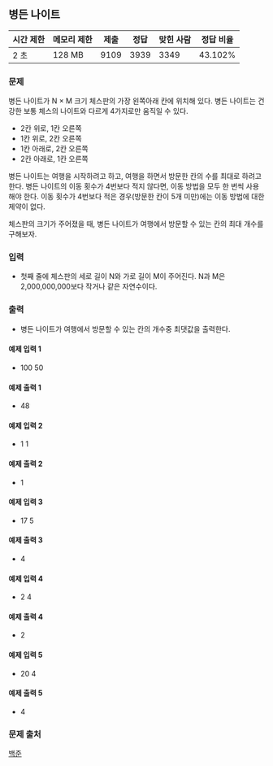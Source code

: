 ## 병든 나이트
 
|시간 제한|	메모리 제한|	제출|	정답|	맞힌 사람|	정답 비율|
|---|---|---|---|---|---|
|2 초|	128 MB|	9109|	3939|	3349|	43.102%|

### 문제
병든 나이트가 N × M 크기 체스판의 가장 왼쪽아래 칸에 위치해 있다. 병든 나이트는 건강한 보통 체스의 나이트와 다르게 4가지로만 움직일 수 있다.

- 2칸 위로, 1칸 오른쪽
- 1칸 위로, 2칸 오른쪽
- 1칸 아래로, 2칸 오른쪽
- 2칸 아래로, 1칸 오른쪽

병든 나이트는 여행을 시작하려고 하고, 여행을 하면서 방문한 칸의 수를 최대로 하려고 한다. 병든 나이트의 이동 횟수가 4번보다 적지 않다면, 이동 방법을 모두 한 번씩 사용해야 한다. 이동 횟수가 4번보다 적은 경우(방문한 칸이 5개 미만)에는 이동 방법에 대한 제약이 없다.

체스판의 크기가 주어졌을 때, 병든 나이트가 여행에서 방문할 수 있는 칸의 최대 개수를 구해보자.

### 입력
- 첫째 줄에 체스판의 세로 길이 N와 가로 길이 M이 주어진다. N과 M은 2,000,000,000보다 작거나 같은 자연수이다.

### 출력
- 병든 나이트가 여행에서 방문할 수 있는 칸의 개수중 최댓값을 출력한다.

#### 예제 입력 1 
- 100 50
#### 예제 출력 1 
- 48
#### 예제 입력 2 
- 1 1
#### 예제 출력 2 
- 1
#### 예제 입력 3 
- 17 5
#### 예제 출력 3 
- 4
#### 예제 입력 4 
- 2 4
#### 예제 출력 4 
- 2
#### 예제 입력 5 
- 20 4
#### 예제 출력 5 
- 4

### 문제 출처
[백준](https://www.acmicpc.net/problem/1783)